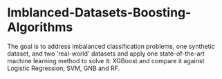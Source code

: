 # Imblanced-Datasets-Boosting-Algorithms
The goal is to address imbalanced classification problems, one synthetic dataset, and two 'real-world' datasets and apply one state-of-the-art machine learning method to solve it: XGBoost and compare it against Logistic Regression, SVM, GNB and RF.
